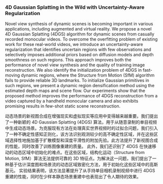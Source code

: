 ### 4D Gaussian Splatting in the Wild with Uncertainty-Aware Regularization

Novel view synthesis of dynamic scenes is becoming important in various applications, including augmented and virtual reality. We propose a novel 4D Gaussian Splatting (4DGS) algorithm for dynamic scenes from casually recorded monocular videos. To overcome the overfitting problem of existing work for these real-world videos, we introduce an uncertainty-aware regularization that identifies uncertain regions with few observations and selectively imposes additional priors based on diffusion models and depth smoothness on such regions. This approach improves both the performance of novel view synthesis and the quality of training image reconstruction. We also identify the initialization problem of 4DGS in fast-moving dynamic regions, where the Structure from Motion (SfM) algorithm fails to provide reliable 3D landmarks. To initialize Gaussian primitives in such regions, we present a dynamic region densification method using the estimated depth maps and scene flow. Our experiments show that the proposed method improves the performance of 4DGS reconstruction from a video captured by a handheld monocular camera and also exhibits promising results in few-shot static scene reconstruction.

动态场景的新视图合成在增强现实和虚拟现实等应用中变得越来越重要。我们提出了一种新颖的 4D Gaussian Splatting (4DGS) 算法，用于从随意录制的单目视频中生成动态场景。为克服现有方法在处理真实世界视频时的过拟合问题，我们引入了一种不确定性感知正则化，该方法识别观测较少的高不确定性区域，并在这些区域选择性地施加基于扩散模型和深度平滑性的附加先验。此方法提升了新视图合成的性能，同时改善了训练图像重建的质量。
此外，我们还识别了 4DGS 在快速移动的动态区域中初始化的难点。在这些区域，结构化运动（Structure from Motion, SfM）算法无法提供可靠的 3D 特征点。为解决这一问题，我们提出了一种基于估计深度图和场景流的动态区域致密化方法，用于初始化这些区域中的高斯基元。
实验结果表明，该方法显著提升了从手持单目相机录制视频中进行 4DGS 重建的性能，同时在少样本静态场景重建中也表现出了令人期待的效果。
